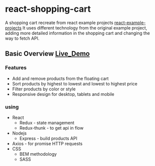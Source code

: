 # react-shopping-cart
A shopping cart recreate from react example projects [react-example-projects](https://reactjs.org/community/examples.html)
It uses different technology from the original example project,  adding more detailed information in the shopping cart and changing the way to fetch API.

## Basic Overview [Live_Demo](http://www.tinghaochang.com/projects/shopping-cart)

### Features
* Add and remove products from the floating cart
* Sort products by highest to lowest and lowest to highest price
* Filter products by color or style
* Responsive design for desktop, tablets and mobile

### using
* React
  * Redux - state management
  * Redux-thunk - to get api in flow
* Nodejs
  * Express - build products API
* Axios - for promise HTTP requests
* CSS
  * BEM methodology
  * SASS
